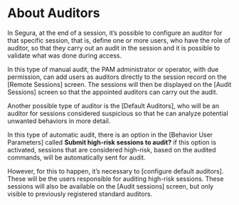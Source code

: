 # About Auditors

In Segura, at the end of a session, it’s possible to configure an auditor for that specific session, that is, define one or more users, who have the role of auditor, so that they carry out an audit in the session and it is possible to validate what was done during access.

In this type of manual audit, the PAM administrator or operator, with due permission, can add users as auditors directly to the session record on the [Remote Sessions] screen. The sessions will then be displayed on the [Audit Sessions] screen so that the appointed auditors can carry out the audit.

Another possible type of auditor is the [Default Auditors], who will be an auditor for sessions considered suspicious so that he can analyze potential unwanted behaviors in more detail.

In this type of automatic audit, there is an option in the [Behavior User Parameters] called **Submit high-risk sessions to audit?** if this option is activated, sessions that are considered high-risk, based on the audited commands, will be automatically sent for audit.

However, for this to happen, it’s necessary to [configure default auditors]. These will be the users responsible for auditing high-risk sessions. These sessions will also be available on the [Audit sessions] screen, but only visible to previously registered standard auditors.
